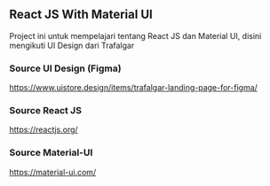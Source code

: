 ## React JS With Material UI
Project ini untuk mempelajari tentang React JS dan Material UI, disini mengikuti UI Design dari Trafalgar






### Source UI Design (Figma)
https://www.uistore.design/items/trafalgar-landing-page-for-figma/

### Source React JS
https://reactjs.org/

### Source Material-UI
https://material-ui.com/
